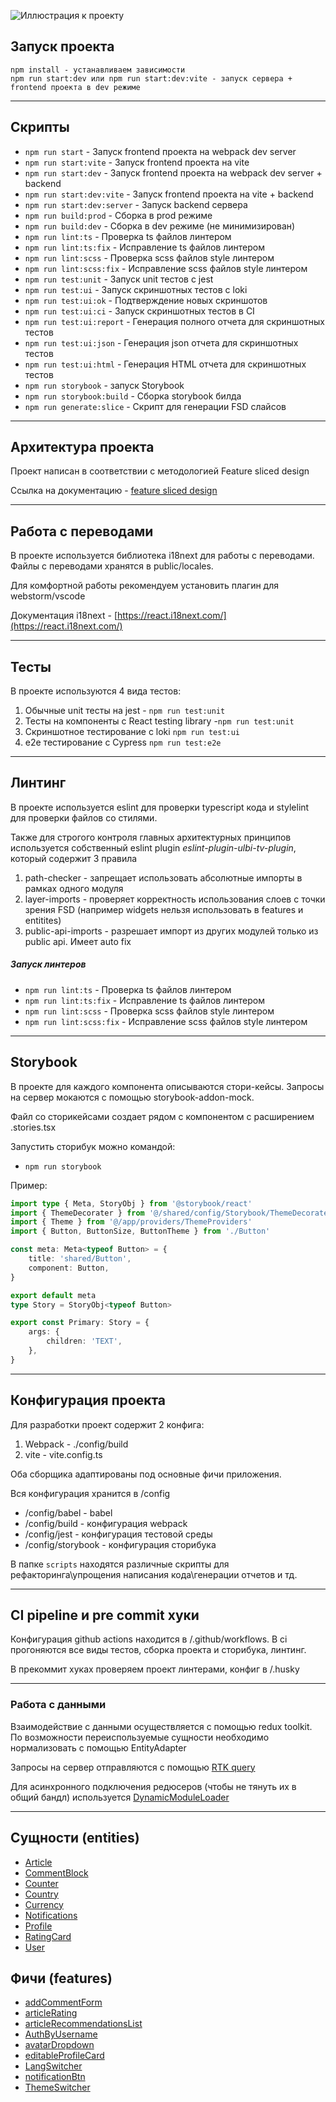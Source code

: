![Иллюстрация к проекту]([https://github.com/KirillR12/machines-project/blob/main/src/shared/assets/img/image.png](https://4.downloader.disk.yandex.ru/preview/da67e12f9e12034fdfdca5e092fc1356d81bce9045db2b634498a8259289422c/inf/w4WzpDBtOkj9oOPFrRJEBZybt8MndMB44hKxFWlqwDKJa9mWEkmNOalGLDZRlpyPhmxoPeAbwg1rBawC-uH4gQ%3D%3D?uid=197415950&filename=article.png&disposition=inline&hash=&limit=0&content_type=image%2Fpng&owner_uid=197415950&tknv=v2&size=2880x1558))

## Запуск проекта

```
npm install - устанавливаем зависимости
npm run start:dev или npm run start:dev:vite - запуск сервера + frontend проекта в dev режиме
```

---

## Скрипты

-   `npm run start` - Запуск frontend проекта на webpack dev server
-   `npm run start:vite` - Запуск frontend проекта на vite
-   `npm run start:dev` - Запуск frontend проекта на webpack dev server +
    backend
-   `npm run start:dev:vite` - Запуск frontend проекта на vite + backend
-   `npm run start:dev:server` - Запуск backend сервера
-   `npm run build:prod` - Сборка в prod режиме
-   `npm run build:dev` - Сборка в dev режиме (не минимизирован)
-   `npm run lint:ts` - Проверка ts файлов линтером
-   `npm run lint:ts:fix` - Исправление ts файлов линтером
-   `npm run lint:scss` - Проверка scss файлов style линтером
-   `npm run lint:scss:fix` - Исправление scss файлов style линтером
-   `npm run test:unit` - Запуск unit тестов с jest
-   `npm run test:ui` - Запуск скриншотных тестов с loki
-   `npm run test:ui:ok` - Подтверждение новых скриншотов
-   `npm run test:ui:ci` - Запуск скриншотных тестов в CI
-   `npm run test:ui:report` - Генерация полного отчета для скриншотных тестов
-   `npm run test:ui:json` - Генерация json отчета для скриншотных тестов
-   `npm run test:ui:html` - Генерация HTML отчета для скриншотных тестов
-   `npm run storybook` - запуск Storybook
-   `npm run storybook:build` - Сборка storybook билда
-   `npm run generate:slice` - Скрипт для генерации FSD слайсов

---

## Архитектура проекта

Проект написан в соответствии с методологией Feature sliced design

Ссылка на документацию -
[feature sliced design](https://feature-sliced.design/docs/get-started/tutorial)

---

## Работа с переводами

В проекте используется библиотека i18next для работы с переводами. Файлы с
переводами хранятся в public/locales.

Для комфортной работы рекомендуем установить плагин для webstorm/vscode

Документация i18next - [https://react.i18next.com/](https://react.i18next.com/)

---

## Тесты

В проекте используются 4 вида тестов:

1. Обычные unit тесты на jest - `npm run test:unit`
2. Тесты на компоненты с React testing library -`npm run test:unit`
3. Скриншотное тестирование с loki `npm run test:ui`
4. e2e тестирование с Cypress `npm run test:e2e`

---

## Линтинг

В проекте используется eslint для проверки typescript кода и stylelint для
проверки файлов со стилями.

Также для строгого контроля главных архитектурных принципов используется
собственный eslint plugin _eslint-plugin-ulbi-tv-plugin_, который содержит 3
правила

1. path-checker - запрещает использовать абсолютные импорты в рамках одного
   модуля
2. layer-imports - проверяет корректность использования слоев с точки зрения FSD
   (например widgets нельзя использовать в features и entitites)
3. public-api-imports - разрешает импорт из других модулей только из public api.
   Имеет auto fix

##### Запуск линтеров

-   `npm run lint:ts` - Проверка ts файлов линтером
-   `npm run lint:ts:fix` - Исправление ts файлов линтером
-   `npm run lint:scss` - Проверка scss файлов style линтером
-   `npm run lint:scss:fix` - Исправление scss файлов style линтером

---

## Storybook

В проекте для каждого компонента описываются стори-кейсы. Запросы на сервер
мокаются с помощью storybook-addon-mock.

Файл со сторикейсами создает рядом с компонентом с расширением .stories.tsx

Запустить сторибук можно командой:

-   `npm run storybook`

Пример:

```typescript jsx
import type { Meta, StoryObj } from '@storybook/react'
import { ThemeDecorater } from '@/shared/config/Storybook/ThemeDecorater/ThemeDecorater'
import { Theme } from '@/app/providers/ThemeProviders'
import { Button, ButtonSize, ButtonTheme } from './Button'

const meta: Meta<typeof Button> = {
    title: 'shared/Button',
    component: Button,
}

export default meta
type Story = StoryObj<typeof Button>

export const Primary: Story = {
    args: {
        children: 'TEXT',
    },
}
```

---

## Конфигурация проекта

Для разработки проект содержит 2 конфига:

1. Webpack - ./config/build
2. vite - vite.config.ts

Оба сборщика адаптированы под основные фичи приложения.

Вся конфигурация хранится в /config

-   /config/babel - babel
-   /config/build - конфигурация webpack
-   /config/jest - конфигурация тестовой среды
-   /config/storybook - конфигурация сторибука

В папке `scripts` находятся различные скрипты для рефакторинга\упрощения
написания кода\генерации отчетов и тд.

---

## CI pipeline и pre commit хуки

Конфигурация github actions находится в /.github/workflows. В ci прогоняются все
виды тестов, сборка проекта и сторибука, линтинг.

В прекоммит хуках проверяем проект линтерами, конфиг в /.husky

---

### Работа с данными

Взаимодействие с данными осуществляется с помощью redux toolkit. По возможности
переиспользуемые сущности необходимо нормализовать с помощью EntityAdapter

Запросы на сервер отправляются с помощью [RTK query](/src/shared/api/rtkApi.ts)

Для асинхронного подключения редюсеров (чтобы не тянуть их в общий бандл)
используется
[DynamicModuleLoader](/src/shared/lib/components/DynamicModuleLoader/DynamicModuleLoader.tsx)

---

## Сущности (entities)

-   [Article](/src/entities/Article)
-   [CommentBlock](/src/entities/CommentBlock)
-   [Counter](/src/entities/Counter)
-   [Country](/src/entities/Country)
-   [Currency](/src/entities/Currency)
-   [Notifications](/src/entities/Notifications)
-   [Profile](/src/entities/Profile)
-   [RatingCard](/src/entities/RatingCard)
-   [User](/src/entities/User)

## Фичи (features)

-   [addCommentForm](/src/features/addCommentForm)
-   [articleRating](/src/features/articleRating)
-   [articleRecommendationsList](/src/features/articleRecommendationsList)
-   [AuthByUsername](/src/features/AuthByUsername)
-   [avatarDropdown](/src/features/avatarDropdown)
-   [editableProfileCard](/src/features/editableProfileCard)
-   [LangSwitcher](/src/features/LangSwitcher)
-   [notificationBtn](/src/features/notificationBtn)
-   [ThemeSwitcher](/src/features/ThemeSwitcher)
